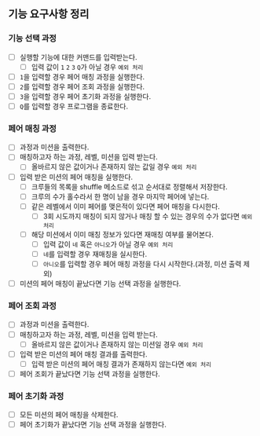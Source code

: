 ## 기능 요구사항 정리

### 기능 선택 과정

- [ ] 실행할 기능에 대한 커맨드를 입력받는다.
  - [ ] 입력 값이 `1` `2` `3` `Q`가 아닐 경우 `예외 처리`
- [ ] `1`을 입력할 경우 페어 매칭 과정을 실행한다.
- [ ] `2`를 입력할 경우 페어 조회 과정을 실행한다.
- [ ] `3`을 입력할 경우 페어 초기화 과정을 실행한다.
- [ ] `Q`를 입력할 경우 프로그램을 종료한다.

### 페어 매칭 과정

- [ ] 과정과 미션을 출력한다.
- [ ] 매칭하고자 하는 과정, 레벨, 미션을 입력 받는다.
  - [ ] 올바르지 않은 값이거나 존재하지 않는 값일 경우 `예외 처리`
- [ ] 입력 받은 미션의 페어 매칭을 실행한다.
  - [ ] 크루들의 목록을 shuffle 메소드로 섞고 순서대로 정렬해서 저장한다.
  - [ ] 크루의 수가 홀수라서 한 명이 남을 경우 마지막 페어에 넣는다.
  - [ ] 같은 레벨에서 이미 페어를 맺은적이 있다면 페어 매칭을 다시한다.
    - [ ] 3회 시도까지 매칭이 되지 않거나 매칭 할 수 있는 경우의 수가 없다면 `예외 처리`
  - [ ] 해당 미션에서 이미 매칭 정보가 있다면 재매칭 여부를 물어본다.
    - [ ] 입력 값이 `네` 혹은 `아니오`가 아닐 경우 `예외 처리`
    - [ ] `네`를 입력할 경우 재매칭을 실시한다.
    - [ ] `아니오`를 입력할 경우 페어 매칭 과정을 다시 시작한다.(과정, 미션 출력 제외)
- [ ] 미션의 페어 매칭이 끝났다면 기능 선택 과정을 실행한다.

### 페어 조회 과정

- [ ] 과정과 미션을 출력한다.
- [ ] 매칭하고자 하는 과정, 레벨, 미션을 입력 받는다.
  - [ ] 올바르지 않은 값이거나 존재하지 않는 미션일 경우 `예외 처리`
- [ ] 입력 받은 미션의 페어 매칭 결과를 출력한다.
  - [ ] 입력 받은 미션의 페어 매칭 결과가 존재하지 않는다면 `예외 처리`
- [ ] 페어 조회가 끝났다면 기능 선택 과정을 실행한다.

### 페어 초기화 과정

- [ ] 모든 미션의 페어 매칭을 삭제한다.
- [ ] 페어 초기화가 끝났다면 기능 선택 과정을 실행한다.
